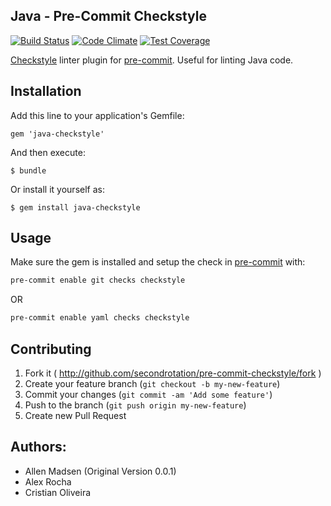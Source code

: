 ## Java - Pre-Commit Checkstyle
[![Build Status](https://travis-ci.org/CristianOliveiraDaRosa/java-checkstyle.svg?branch=dev)](https://travis-ci.org/CristianOliveiraDaRosa/java-checkstyle)
[![Code Climate](https://codeclimate.com/github/CristianOliveiraDaRosa/java-checkstyle/badges/gpa.svg)](https://codeclimate.com/github/CristianOliveiraDaRosa/java-checkstyle)
[![Test Coverage](https://codeclimate.com/github/CristianOliveiraDaRosa/java-checkstyle/badges/coverage.svg)](https://codeclimate.com/github/CristianOliveiraDaRosa/java-checkstyle/coverage)

[Checkstyle](http://checkstyle.sourceforge.net/) linter plugin for [pre-commit](https://github.com/jish/pre-commit). Useful for linting Java code.

## Installation

Add this line to your application's Gemfile:

    gem 'java-checkstyle'

And then execute:

    $ bundle

Or install it yourself as:

    $ gem install java-checkstyle

## Usage

Make sure the gem is installed and setup the check in [pre-commit](https://github.com/jish/pre-commit) with:

``` bash
pre-commit enable git checks checkstyle
```

OR

``` bash
pre-commit enable yaml checks checkstyle
```

## Contributing

1. Fork it ( http://github.com/secondrotation/pre-commit-checkstyle/fork )
2. Create your feature branch (`git checkout -b my-new-feature`)
3. Commit your changes (`git commit -am 'Add some feature'`)
4. Push to the branch (`git push origin my-new-feature`)
5. Create new Pull Request

## Authors:
 - Allen Madsen (Original Version 0.0.1)
 - Alex Rocha
 - Cristian Oliveira
